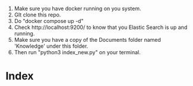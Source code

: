 1. Make sure you have docker running on you system.
2. GIt clone this repo.
3. Do "docker compose up -d"
4. Check http://localhost:9200/ to know that you Elastic Search is up and running.
5. Make sure you have a copy of the Documents folder named 'Knowledge' under this folder.
6. Then run "python3 index_new.py" on your terminal.
# Index
